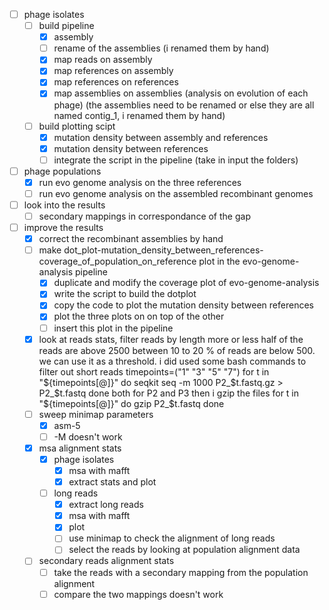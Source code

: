 - [ ] phage isolates
    - [ ] build pipeline
        - [x] assembly
        - [ ] rename of the assemblies (i renamed them by hand)
        - [x] map reads on assembly
        - [x] map references on assembly
        - [x] map references on references
        - [x] map assemblies on assemblies (analysis on evolution of each phage)
            (the assemblies need to be renamed or else they are all named contig_1, i renamed them by hand)
    - [ ] build plotting scipt
        - [x] mutation density between assembly and references
        - [x] mutation density between references
        - [ ] integrate the script in the pipeline (take in input the folders)
- [ ] phage populations
    - [x] run evo genome analysis on the three references
    - [ ] run evo genome analysis on the assembled recombinant genomes
- [ ] look into the results
    - [ ] secondary mappings in correspondance of the gap
- [ ] improve the results
    - [x] correct the recombinant assemblies by hand
    - [ ] make dot_plot-mutation_density_between_references-coverage_of_population_on_reference plot in the evo-genome-analysis pipeline
        - [x] duplicate and modify the coverage plot of evo-genome-analysis
        - [x] write the script to build the dotplot
        - [x] copy the code to plot the mutation density between references
        - [x] plot the three plots on on top of the other
        - [ ] insert this plot in the pipeline
    - [x] look at reads stats, filter reads by length
        more or less half of the reads are above 2500
        between 10 to 20 % of reads are below 500. we can use it as a threshold.
        i did used some bash commands to filter out short reads
        timepoints=("1" "3" "5" "7")
        for t in "${timepoints[@]}"
        do
        seqkit seq -m 1000 P2_$t.fastq.gz > P2_$t.fastq
        done
        both for P2 and P3
        then i gzip the files
        for t in "${timepoints[@]}"
        do
        gzip P2_$t.fastq
        done
    - [ ] sweep minimap parameters
        - [x] asm-5
        - [ ] -M
        doesn't work
    - [x] msa alignment stats
        - [x] phage isolates
            - [x] msa with mafft
            - [x] extract stats and plot
        - [ ] long reads
            - [x] extract long reads
            - [x] msa with mafft
            - [x] plot
            - [ ] use minimap to check the alignment of long reads
            - [ ] select the reads by looking at population alignment data
    - [ ] secondary reads alignment stats
        - [ ] take the reads with a secondary mapping from the population alignment
        - [ ] compare the two mappings
        doesn't work